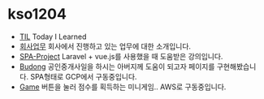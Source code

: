 # kso1204

* [TIL](https://github.com/kso1204/TIL/blob/main/README.md) Today I Learned 
* [회사업무](https://github.com/kso1204/Project_Des/blob/main/README.md) 회사에서 진행하고 있는 업무에 대한 소개입니다.
* [SPA-Project](https://github.com/kso1204/SPA-Project/blob/master/README.md) Laravel + vue.js를 사용했을 때 도움받은 강의입니다.
* [Budong](https://github.com/kso1204/budong/blob/master/README.md) 공인중개사일을 하시는 아버지께 도움이 되고자 페이지를 구현해봤습니다. SPA형태로 GCP에서 구동중입니다.
* [Game](https://github.com/kso1204/game/blob/master/README.md) 버튼을 눌러 점수를 획득하는 미니게임.. AWS로 구동중입니다.
